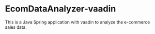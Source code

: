 # EcomDataAnalyzer-vaadin
This is a Java Spring application with vaadin to analyze the e-commerce sales data.
